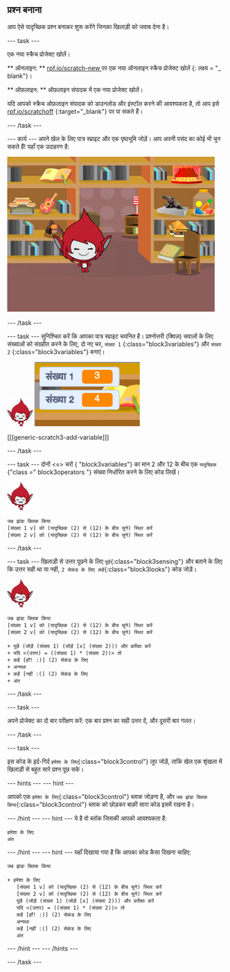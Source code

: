 ## प्रश्न बनाना

आप ऐसे यादृच्छिक प्रश्न बनाकर शुरू करेंगे जिनका खिलाड़ी को जवाब देना है।

\--- task \---

एक नया स्क्रैच प्रोजेक्ट खोलें।

** ऑनलाइन: ** [ rpf.io/scratch-new ](http://rpf.io/scratch-new) पर एक नया ऑनलाइन स्क्रैच प्रोजेक्ट खोलें {: लक्ष्य = "_ blank"}।

** ऑफ़लाइन: ** ऑफ़लाइन संपादक में एक नया प्रोजेक्ट खोलें।

यदि आपको स्क्रैच ऑफ़लाइन संपादक को डाउनलोड और इंस्टॉल करने की आवश्यकता है, तो आप इसे [rpf.io/scratchoff](http://rpf.io/scratchoff) {:target="_blank"} पर पा सकते हैं।

\--- /task \---

\--- कार्य \--- अपने खेल के लिए पात्र स्प्राइट और एक पृष्ठभूमि जोड़ें। आप अपनी पसंद का कोई भी चुन सकते हैं! यहाँ एक उदाहरण है:

![स्क्रीनशॉट](images/brain-setting.png)

\--- /task \---

\--- task \--- सुनिश्चित करें कि आपका पात्र स्प्राइट चयनित है। प्रश्नोत्तरी (क्विज़) सवालों के लिए संख्याओं को संग्रहीत करने के लिए, दो नए चर, ` संख्या
 1 ` {:class="block3variables"} और ` संख्या 2 ` {:class="block3variables"} बनाएं।

![स्क्रीनशॉट](images/giga-sprite.png) ![स्क्रीनशॉट](images/brain-variables.png)

[[[generic-scratch3-add-variable]]]

\--- /task \---

\--- task \--- दोनों <०> चरों </code> {<class> "block3variables"} का मान 2 और 12 के बीच एक ` यादृच्छिक ` {"class =" block3operators "} संख्या निर्धारित करने के लिए कोड लिखें।

![स्क्रीनशॉट](images/giga-sprite.png)

```blocks3
जब झंडा क्लिक किया
[संख्या 1 v] को (यादृच्छिक (2) से (12) के बीच चुने) स्थिर करें 
[संख्या 2 v] को (यादृच्छिक (2) से (12) के बीच चुने) स्थिर करें
```

\--- /task \---

\--- task \--- खिलाड़ी से उत्तर पूछने के लिए `पूछें`{:class="block3sensing"} और बताने के लिए कि उत्तर सही था या नही, `2 सेकंड के लिए कहें`{:class="block3looks"} कोड जोड़ें।

![स्क्रीनशॉट](images/giga-sprite.png)

```blocks3
जब झंडा क्लिक किया
[संख्या 1 v] को (यादृच्छिक (2) से (12) के बीच चुने) स्थिर करें 
[संख्या 2 v] को (यादृच्छिक (2) से (12) के बीच चुने) स्थिर करें

+ पूछें (जोड़ें (संख्या 1) (जोड़ें [x] (संख्या 2))) और प्रतीक्षा करें 
+ यदि <(उत्तर) = ((संख्या 1) * (संख्या 2))> तो
+ कहें [हाँ! :)] (2) सेकंड के लिए
+ अन्यथा
+ कहें [नहीं :(] (2) सेकंड के लिए
+ अंत
```

\--- /task \---

\--- task \---

अपने प्रोजेक्ट का दो बार परीक्षण करें: एक बार प्रश्न का सही उत्तर दें, और दूसरी बार गलत।

\--- /task \---

\--- task \---

इस कोड के इर्द-गिर्द `हमेशा के लिए`{:class="block3control"} लूप जोड़ें, ताकि खेल एक शृंखला में खिलाड़ी से बहुत सारे प्रश्न पूछ सके।

\--- hints \--- \--- hint \---

आपको एक `हमेशा के लिए`{:class="block3control"} ब्लाक जोड़ना है, और `जब झंडा क्लिक किया`{:class="block3control"} ब्लाक को छोड़कर बाक़ी सारा कोड इसमें रखना है।

\--- /hint \--- \--- hint \--- ये है वो ब्लॉक जिसकी आपको आवश्यकता है:

```blocks3
हमेशा के लिए
अंत
```

\--- /hint \--- \--- hint \--- यहाँ दिखाया गया है कि आपका कोड कैसा दिखना चाहिए:

```blocks3
जब झंडा क्लिक किया

+ हमेशा के लिए 
   [संख्या 1 v] को (यादृच्छिक (2) से (12) के बीच चुने) स्थिर करें 
   [संख्या 2 v] को (यादृच्छिक (2) से (12) के बीच चुने) स्थिर करें
   पूछें (जोड़ें (संख्या 1) (जोड़ें [x] (संख्या 2))) और प्रतीक्षा करें 
   यदि <(उत्तर) = ((संख्या 1) * (संख्या 2))> तो
   कहें [हाँ! :)] (2) सेकंड के लिए
   अन्यथा
   कहें [नहीं :(] (2) सेकंड के लिए
   अंत
```

\--- /hint \--- \--- /hints \---

\--- /task \---